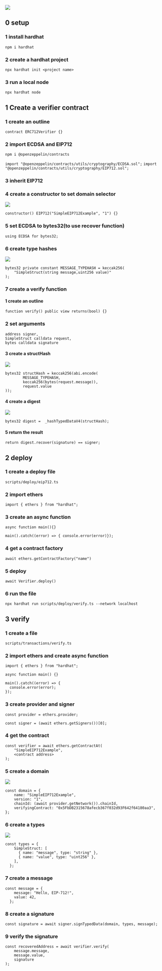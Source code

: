![](./images/0.png)

## 0 setup

### 1 install hardhat

`npm i hardhat`

### 2 create a hardhat project

`npx hardhat init <project name>`

### 3 run a local node

`npx hardhat node`

## 1 Create a verifier contract

### 1 create an outline

`contract ERC712Verifier {}`

### 2 import ECDSA and EIP712

`npm i @openzeppelin/contracts`

`import "@openzeppelin/contracts/utils/cryptography/ECDSA.sol";`
`import "@openzeppelin/contracts/utils/cryptography/EIP712.sol";`

### 3 inherit EIP712

### 4 create a constructor to set domain selector

![](./images/2.png)

`constructor() EIP712("SimpleEIP712Example", "1") {}`

### 5 set ECDSA to bytes32(to use recover function)

`using ECDSA for bytes32;`

### 6 create type hashes

![](./images/1.png)

```
bytes32 private constant MESSAGE_TYPEHASH = keccak256(
    "SimpleStruct(string message,uint256 value)"
);
```

### 7 create a verify function

#### 1 create an outline

`function verify() public view returns(bool) {}`

### 2 set arguments

```
address signer,
SimpleStruct calldata request,
bytes calldata signature
```

#### 3 create a structHash

![](./images/3.png)

```
bytes32 structHash = keccak256(abi.encode(
        MESSAGE_TYPEHASH,
        keccak256(bytes(request.message)),
        request.value
));
```

#### 4 create a digest

![](./images/4.png)

```
bytes32 digest =  _hashTypedDataV4(structHash);
```

#### 5 return the result

`return digest.recover(signature) == signer;`

## 2 deploy

### 1 create a deploy file

`scripts/deploy/eip712.ts`

### 2 import ethers

`import { ethers } from "hardhat";`

### 3 create an async function

```
async function main(){}

main().catch((error) => { console.error(error)});
```

### 4 get a contract factory

`await ethers.getContractFactory("name")`

### 5 deploy

`await Verifier.deploy()`

### 6 run the file

`npx hardhat run scripts/deploy/verify.ts --network localhost`

## 3 verify

### 1 create a file

`scripts/transactions/verify.ts`

### 2 import ethers and create async function

```
import { ethers } from "hardhat";

async function main() {}

main().catch((error) => {
  console.error(error);
});
```

### 3 create provider and signer

```
const provider = ethers.provider;

const signer = (await ethers.getSigners())[0];
```

### 4 get the contract

```
const verifier = await ethers.getContractAt(
    "SimpleEIP712Example",
    <contract address>
);
```

### 5 create a domain

![](./images/5.png)

```
const domain = {
    name: "SimpleEIP712Example",
    version: "1",
    chainId: (await provider.getNetwork()).chainId,
    verifyingContract: "0x5FbDB2315678afecb367f032d93F642f64180aa3",
};

```

### 6 create a types

![](./images/6.png)

```
const types = {
    SimpleStruct: [
      { name: "message", type: "string" },
      { name: "value", type: "uint256" },
    ],
  };
```

### 7 create a message

```
const message = {
    message: "Hello, EIP-712!",
    value: 42,
  };
```

### 8 create a signature

`const signature = await signer.signTypedData(domain, types, message);`

### 9 verify the signature

```
const recoveredAddress = await verifier.verify(
    message.message,
    message.value,
    signature
);
```
